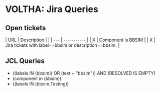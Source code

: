 VOLTHA: Jira Queries
====================

Open tickets
------------

| URL | Description |                                           |
| --- | ----------- |
| [X](https://jira.opencord.org/browse/VOL-5287?jql=component%20IN%20(bbsim)) | Component is BBSIM |
| [X](https://jira.opencord.org/browse/VOL-5118?jql=((labels%20IN%20(bbsim))%20or%20(text%20~%20%22bbsim%22))%20AND%20(resolved%20IS%20EMPTY)) | Jira tickets with label==bbsim or description==bbsim. |

JCL Queries
-----------
- ((labels IN (bbsim)) OR (text ~ "bbsim")) AND (RESOLVED IS EMPTY)
- (component in (bbsim))
- ((labels IN (bbsim,Testing))
